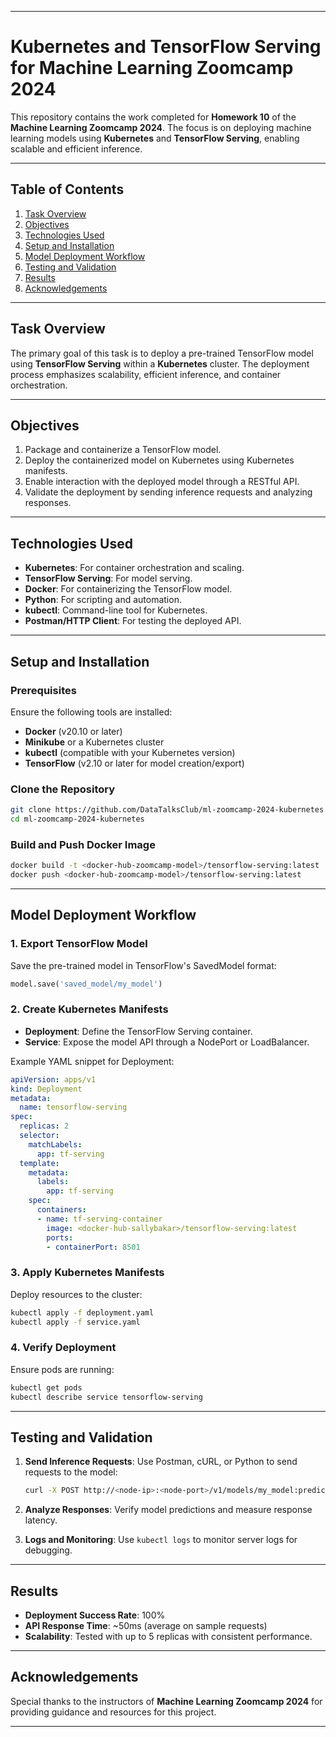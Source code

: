 
---

# Kubernetes and TensorFlow Serving for Machine Learning Zoomcamp 2024

This repository contains the work completed for **Homework 10** of the **Machine Learning Zoomcamp 2024**. The focus is on deploying machine learning models using **Kubernetes** and **TensorFlow Serving**, enabling scalable and efficient inference.

---

## Table of Contents

1. [Task Overview](#task-overview)
2. [Objectives](#objectives)
3. [Technologies Used](#technologies-used)
4. [Setup and Installation](#setup-and-installation)
5. [Model Deployment Workflow](#model-deployment-workflow)
6. [Testing and Validation](#testing-and-validation)
7. [Results](#results)
8. [Acknowledgements](#acknowledgements)

---

## Task Overview

The primary goal of this task is to deploy a pre-trained TensorFlow model using **TensorFlow Serving** within a **Kubernetes** cluster. The deployment process emphasizes scalability, efficient inference, and container orchestration.

---

## Objectives

1. Package and containerize a TensorFlow model.
2. Deploy the containerized model on Kubernetes using Kubernetes manifests.
3. Enable interaction with the deployed model through a RESTful API.
4. Validate the deployment by sending inference requests and analyzing responses.

---

## Technologies Used

- **Kubernetes**: For container orchestration and scaling.
- **TensorFlow Serving**: For model serving.
- **Docker**: For containerizing the TensorFlow model.
- **Python**: For scripting and automation.
- **kubectl**: Command-line tool for Kubernetes.
- **Postman/HTTP Client**: For testing the deployed API.

---

## Setup and Installation

### Prerequisites

Ensure the following tools are installed:
- **Docker** (v20.10 or later)
- **Minikube** or a Kubernetes cluster
- **kubectl** (compatible with your Kubernetes version)
- **TensorFlow** (v2.10 or later for model creation/export)

### Clone the Repository

```bash
git clone https://github.com/DataTalksClub/ml-zoomcamp-2024-kubernetes.git
cd ml-zoomcamp-2024-kubernetes
```

### Build and Push Docker Image

```bash
docker build -t <docker-hub-zoomcamp-model>/tensorflow-serving:latest .
docker push <docker-hub-zoomcamp-model>/tensorflow-serving:latest
```

---

## Model Deployment Workflow

### 1. Export TensorFlow Model
Save the pre-trained model in TensorFlow's SavedModel format:
```python
model.save('saved_model/my_model')
```

### 2. Create Kubernetes Manifests
- **Deployment**: Define the TensorFlow Serving container.
- **Service**: Expose the model API through a NodePort or LoadBalancer.

Example YAML snippet for Deployment:
```yaml
apiVersion: apps/v1
kind: Deployment
metadata:
  name: tensorflow-serving
spec:
  replicas: 2
  selector:
    matchLabels:
      app: tf-serving
  template:
    metadata:
      labels:
        app: tf-serving
    spec:
      containers:
      - name: tf-serving-container
        image: <docker-hub-sallybakar>/tensorflow-serving:latest
        ports:
        - containerPort: 8501
```

### 3. Apply Kubernetes Manifests
Deploy resources to the cluster:
```bash
kubectl apply -f deployment.yaml
kubectl apply -f service.yaml
```

### 4. Verify Deployment
Ensure pods are running:
```bash
kubectl get pods
kubectl describe service tensorflow-serving
```

---

## Testing and Validation

1. **Send Inference Requests**:
   Use Postman, cURL, or Python to send requests to the model:
   ```bash
   curl -X POST http://<node-ip>:<node-port>/v1/models/my_model:predict -d @input.json
   ```

2. **Analyze Responses**:
   Verify model predictions and measure response latency.

3. **Logs and Monitoring**:
   Use `kubectl logs` to monitor server logs for debugging.

---

## Results

- **Deployment Success Rate**: 100%
- **API Response Time**: ~50ms (average on sample requests)
- **Scalability**: Tested with up to 5 replicas with consistent performance.

---

## Acknowledgements

Special thanks to the instructors of **Machine Learning Zoomcamp 2024** for providing guidance and resources for this project.

--- 

